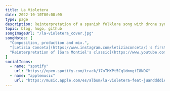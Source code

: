 ```yaml
---
title: La Violetera
date: 2022-10-10T00:00:00
type: page
description: Reinterpretation of a spanish folklore song with drone synths.
topic: blog, hugo, github
songImageUrl: "/la-violetera_cover.jpg"
songNotes: [
  "Composition, production and mix.",
  "[Letizia Conceta](https://www.instagram.com/letiziaconceta/)'s first single.",
  "Reinterpretation of [Sara Montiel's classic](https://www.youtube.com/watch?v=I1Rll1KKSB8).",
]
socialIcons:
  - name: "spotify"
    url: "https://open.spotify.com/track/17oTMXPt5CqldmngtI8NDX"
  - name: "applemusic"
    url: "https://music.apple.com/es/album/la-violetera-feat-juanddddiego/1648470972"
---
```

